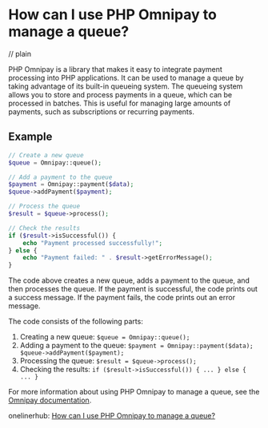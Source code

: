 # How can I use PHP Omnipay to manage a queue?
// plain

PHP Omnipay is a library that makes it easy to integrate payment processing into PHP applications. It can be used to manage a queue by taking advantage of its built-in queueing system. The queueing system allows you to store and process payments in a queue, which can be processed in batches. This is useful for managing large amounts of payments, such as subscriptions or recurring payments.

## Example


```php
// Create a new queue
$queue = Omnipay::queue();

// Add a payment to the queue
$payment = Omnipay::payment($data);
$queue->addPayment($payment);

// Process the queue
$result = $queue->process();

// Check the results
if ($result->isSuccessful()) {
    echo "Payment processed successfully!";
} else {
    echo "Payment failed: " . $result->getErrorMessage();
}
```

The code above creates a new queue, adds a payment to the queue, and then processes the queue. If the payment is successful, the code prints out a success message. If the payment fails, the code prints out an error message.

The code consists of the following parts:

1. Creating a new queue: `$queue = Omnipay::queue();`
2. Adding a payment to the queue: `$payment = Omnipay::payment($data); $queue->addPayment($payment);`
3. Processing the queue: `$result = $queue->process();`
4. Checking the results: `if ($result->isSuccessful()) { ... } else { ... }`

For more information about using PHP Omnipay to manage a queue, see the [Omnipay documentation](https://omnipay.thephpleague.com/queue/).

onelinerhub: [How can I use PHP Omnipay to manage a queue?](https://onelinerhub.com/php-omnipay/how-can-i-use-php-omnipay-to-manage-a-queue)